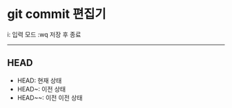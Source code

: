 # git commit 편집기

i: 입력 모드
:wq 저장 후 종료

<hr/>

## HEAD
- HEAD: 현재 상태
- HEAD~: 이전 상태
- HEAD~~: 이전 이전 상태
